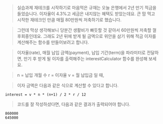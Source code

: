 > 실습과제
> 재테크를 시작하기로 마음먹은 규재는 오늘 은행에서 2년 만기 적금을 들었습니다.
> 이자율이 4.3%고 세금은 내지않는 혜택도 받았는데요. 큰 맘 먹고 시작한 재테크인 만큼 매월 80만원씩 저축하기로 했습니다.

> 그런데 막상 생각해보니 당분간 생활비가 빠듯할 것 같아서 60만원씩 저축할 껄 후회중인데요. 그래도 2년 뒤에 받게 될 금액으로 위안을 삼기 위해 적금 이자를 계산해주는 함수를 만들어보려고 합니다.

> 이자율(rate), 매월 납입 금액(payment), 납입 기간(term)을 파라미터로 전달하면, 만기 후 받게 될 이자를 출력해주는 interestCalculator 함수를 완성해 보세요.

> n = 납입 개월 수
> r = 이자율
> v = 월 납입금 
> 일 때,

> 이자 금액은 다음과 같은 식으로 계산할 수 있다고 합니다.

```
interest = v * n * (n+1) / 2 * r / 12
```

> 코드를 잘 작성하셨다면, 다음과 같은 결과가 출력되어야 합니다.

```
860000
645000
```